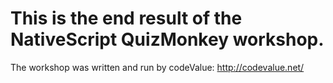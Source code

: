 # This is the end result of the NativeScript QuizMonkey workshop.
The workshop was written and run by codeValue: http://codevalue.net/
